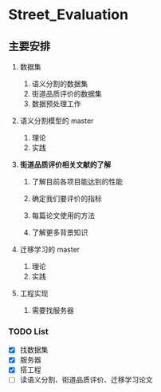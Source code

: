# Street_Evaluation


## 主要安排
1. 数据集
   1. 语义分割的数据集
   2. 街道品质评价的数据集
   3. 数据预处理工作

2. 语义分割模型的 master
   1. 理论
   2. 实践

3. **街道品质评价相关文献的了解**
   1. 了解目前各项目能达到的性能
   2. 确定我们要评价的指标

   3. 每篇论文使用的方法
   4. 了解更多背景知识

4. 迁移学习的 master
   1. 理论
   2. 实践

5. 工程实现
   1. 需要找服务器

### TODO List
- [x] 找数据集
- [x] 服务器
- [x] 搭工程
- [ ] 读语义分割、街道品质评价、迁移学习论文

